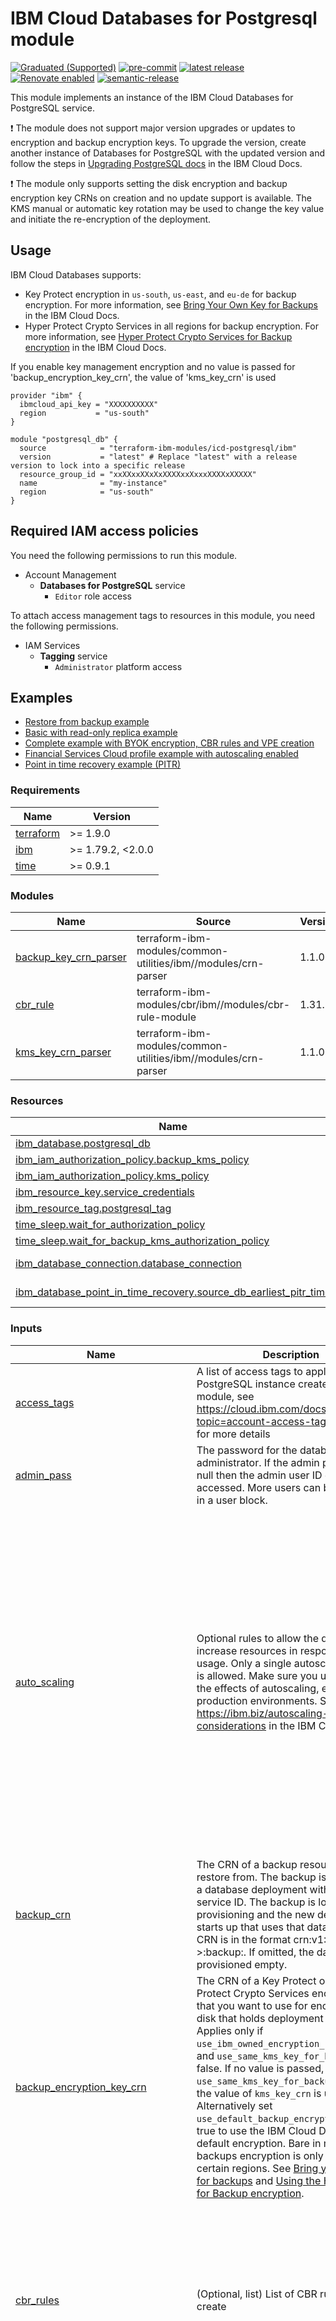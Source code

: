 # IBM Cloud Databases for Postgresql module

[![Graduated (Supported)](https://img.shields.io/badge/Status-Graduated%20(Supported)-brightgreen)](https://terraform-ibm-modules.github.io/documentation/#/badge-status)
[![pre-commit](https://img.shields.io/badge/pre--commit-enabled-brightgreen?logo=pre-commit&logoColor=white)](https://github.com/pre-commit/pre-commit)
[![latest release](https://img.shields.io/github/v/release/terraform-ibm-modules/terraform-ibm-icd-postgresql?logo=GitHub&sort=semver)](https://github.com/terraform-ibm-modules/terraform-ibm-icd-postgresql/releases/latest)
[![Renovate enabled](https://img.shields.io/badge/renovate-enabled-brightgreen.svg)](https://renovatebot.com/)
[![semantic-release](https://img.shields.io/badge/%20%20%F0%9F%93%A6%F0%9F%9A%80-semantic--release-e10079.svg)](https://github.com/semantic-release/semantic-release)

This module implements an instance of the IBM Cloud Databases for PostgreSQL service.

:exclamation: The module does not support major version upgrades or updates to encryption and backup encryption keys. To upgrade the version, create another instance of Databases for PostgreSQL with the updated version and follow the steps in [Upgrading PostgreSQL docs](https://cloud.ibm.com/docs/databases-for-postgresql?topic=databases-for-postgresql-upgrading&interface=cli) in the IBM Cloud Docs.

:exclamation: The module only supports setting the disk encryption and backup encryption key CRNs on creation and no update support is available. The KMS manual or automatic key rotation may be used to change the key value and initiate the re-encryption of the deployment.

## Usage

IBM Cloud Databases supports:
- Key Protect encryption in `us-south`, `us-east`, and `eu-de` for backup encryption. For more information, see [Bring Your Own Key for Backups](https://cloud.ibm.com/docs/cloud-databases?topic=cloud-databases-key-protect&interface=ui#key-byok) in the IBM Cloud Docs.
- Hyper Protect Crypto Services in all regions for backup encryption. For more information, see [Hyper Protect Crypto Services for Backup encryption](https://cloud.ibm.com/docs/cloud-databases?topic=cloud-databases-hpcs#use-hpcs-backups) in the IBM Cloud Docs.

If you enable key management encryption and no value is passed for 'backup_encryption_key_crn', the value of 'kms_key_crn' is used

```hcl
provider "ibm" {
  ibmcloud_api_key = "XXXXXXXXXX"
  region           = "us-south"
}

module "postgresql_db" {
  source            = "terraform-ibm-modules/icd-postgresql/ibm"
  version           = "latest" # Replace "latest" with a release version to lock into a specific release
  resource_group_id = "xxXXxxXXxXxXXXXxxXxxxXXXXxXXXXX"
  name              = "my-instance"
  region            = "us-south"
}
```

## Required IAM access policies

You need the following permissions to run this module.

- Account Management
    - **Databases for PostgreSQL** service
        - `Editor` role access

To attach access management tags to resources in this module, you need the following permissions.

- IAM Services
    - **Tagging** service
        - `Administrator` platform access

<!-- BEGIN EXAMPLES HOOK -->
## Examples

- [ Restore from backup example](examples/backup)
- [ Basic with read-only replica example](examples/basic)
- [ Complete example with BYOK encryption, CBR rules and VPE creation](examples/complete)
- [ Financial Services Cloud profile example with autoscaling enabled](examples/fscloud)
- [ Point in time recovery example (PITR)](examples/pitr)
<!-- END EXAMPLES HOOK -->
<!-- BEGINNING OF PRE-COMMIT-TERRAFORM DOCS HOOK -->
### Requirements

| Name | Version |
|------|---------|
| <a name="requirement_terraform"></a> [terraform](#requirement\_terraform) | >= 1.9.0 |
| <a name="requirement_ibm"></a> [ibm](#requirement\_ibm) | >= 1.79.2, <2.0.0 |
| <a name="requirement_time"></a> [time](#requirement\_time) | >= 0.9.1 |

### Modules

| Name | Source | Version |
|------|--------|---------|
| <a name="module_backup_key_crn_parser"></a> [backup\_key\_crn\_parser](#module\_backup\_key\_crn\_parser) | terraform-ibm-modules/common-utilities/ibm//modules/crn-parser | 1.1.0 |
| <a name="module_cbr_rule"></a> [cbr\_rule](#module\_cbr\_rule) | terraform-ibm-modules/cbr/ibm//modules/cbr-rule-module | 1.31.0 |
| <a name="module_kms_key_crn_parser"></a> [kms\_key\_crn\_parser](#module\_kms\_key\_crn\_parser) | terraform-ibm-modules/common-utilities/ibm//modules/crn-parser | 1.1.0 |

### Resources

| Name | Type |
|------|------|
| [ibm_database.postgresql_db](https://registry.terraform.io/providers/IBM-Cloud/ibm/latest/docs/resources/database) | resource |
| [ibm_iam_authorization_policy.backup_kms_policy](https://registry.terraform.io/providers/IBM-Cloud/ibm/latest/docs/resources/iam_authorization_policy) | resource |
| [ibm_iam_authorization_policy.kms_policy](https://registry.terraform.io/providers/IBM-Cloud/ibm/latest/docs/resources/iam_authorization_policy) | resource |
| [ibm_resource_key.service_credentials](https://registry.terraform.io/providers/IBM-Cloud/ibm/latest/docs/resources/resource_key) | resource |
| [ibm_resource_tag.postgresql_tag](https://registry.terraform.io/providers/IBM-Cloud/ibm/latest/docs/resources/resource_tag) | resource |
| [time_sleep.wait_for_authorization_policy](https://registry.terraform.io/providers/hashicorp/time/latest/docs/resources/sleep) | resource |
| [time_sleep.wait_for_backup_kms_authorization_policy](https://registry.terraform.io/providers/hashicorp/time/latest/docs/resources/sleep) | resource |
| [ibm_database_connection.database_connection](https://registry.terraform.io/providers/IBM-Cloud/ibm/latest/docs/data-sources/database_connection) | data source |
| [ibm_database_point_in_time_recovery.source_db_earliest_pitr_time](https://registry.terraform.io/providers/IBM-Cloud/ibm/latest/docs/data-sources/database_point_in_time_recovery) | data source |

### Inputs

| Name | Description | Type | Default | Required |
|------|-------------|------|---------|:--------:|
| <a name="input_access_tags"></a> [access\_tags](#input\_access\_tags) | A list of access tags to apply to the PostgreSQL instance created by the module, see https://cloud.ibm.com/docs/account?topic=account-access-tags-tutorial for more details | `list(string)` | `[]` | no |
| <a name="input_admin_pass"></a> [admin\_pass](#input\_admin\_pass) | The password for the database administrator. If the admin password is null then the admin user ID cannot be accessed. More users can be specified in a user block. | `string` | `null` | no |
| <a name="input_auto_scaling"></a> [auto\_scaling](#input\_auto\_scaling) | Optional rules to allow the database to increase resources in response to usage. Only a single autoscaling block is allowed. Make sure you understand the effects of autoscaling, especially for production environments. See https://ibm.biz/autoscaling-considerations in the IBM Cloud Docs. | <pre>object({<br/>    disk = object({<br/>      capacity_enabled             = optional(bool, false)<br/>      free_space_less_than_percent = optional(number, 10)<br/>      io_above_percent             = optional(number, 90)<br/>      io_enabled                   = optional(bool, false)<br/>      io_over_period               = optional(string, "15m")<br/>      rate_increase_percent        = optional(number, 10)<br/>      rate_limit_mb_per_member     = optional(number, 3670016)<br/>      rate_period_seconds          = optional(number, 900)<br/>      rate_units                   = optional(string, "mb")<br/>    })<br/>    memory = object({<br/>      io_above_percent         = optional(number, 90)<br/>      io_enabled               = optional(bool, false)<br/>      io_over_period           = optional(string, "15m")<br/>      rate_increase_percent    = optional(number, 10)<br/>      rate_limit_mb_per_member = optional(number, 114688)<br/>      rate_period_seconds      = optional(number, 900)<br/>      rate_units               = optional(string, "mb")<br/>    })<br/>  })</pre> | `null` | no |
| <a name="input_backup_crn"></a> [backup\_crn](#input\_backup\_crn) | The CRN of a backup resource to restore from. The backup is created by a database deployment with the same service ID. The backup is loaded after provisioning and the new deployment starts up that uses that data. A backup CRN is in the format crn:v1:<…>:backup:. If omitted, the database is provisioned empty. | `string` | `null` | no |
| <a name="input_backup_encryption_key_crn"></a> [backup\_encryption\_key\_crn](#input\_backup\_encryption\_key\_crn) | The CRN of a Key Protect or Hyper Protect Crypto Services encryption key that you want to use for encrypting the disk that holds deployment backups. Applies only if `use_ibm_owned_encryption_key` is false and `use_same_kms_key_for_backups` is false. If no value is passed, and `use_same_kms_key_for_backups` is true, the value of `kms_key_crn` is used. Alternatively set `use_default_backup_encryption_key` to true to use the IBM Cloud Databases default encryption. Bare in mind that backups encryption is only available in certain regions. See [Bring your own key for backups](https://cloud.ibm.com/docs/cloud-databases?topic=cloud-databases-key-protect&interface=ui#key-byok) and [Using the HPCS Key for Backup encryption](https://cloud.ibm.com/docs/cloud-databases?topic=cloud-databases-hpcs#use-hpcs-backups). | `string` | `null` | no |
| <a name="input_cbr_rules"></a> [cbr\_rules](#input\_cbr\_rules) | (Optional, list) List of CBR rules to create | <pre>list(object({<br/>    description = string<br/>    account_id  = string<br/>    rule_contexts = list(object({<br/>      attributes = optional(list(object({<br/>        name  = string<br/>        value = string<br/>    }))) }))<br/>    enforcement_mode = string<br/>    tags = optional(list(object({<br/>      name  = string<br/>      value = string<br/>    })))<br/>  }))</pre> | `[]` | no |
| <a name="input_configuration"></a> [configuration](#input\_configuration) | Database configuration parameters, see https://cloud.ibm.com/docs/databases-for-postgresql?topic=databases-for-postgresql-changing-configuration&interface=api for more details. | <pre>object({<br/>    shared_buffers  = optional(number)<br/>    max_connections = optional(number)<br/>    # below field gives error when sent to provider<br/>    # tracking issue: https://github.com/IBM-Cloud/terraform-provider-ibm/issues/5403<br/>    # max_locks_per_transaction  = optional(number)<br/>    max_prepared_transactions  = optional(number)<br/>    synchronous_commit         = optional(string)<br/>    effective_io_concurrency   = optional(number)<br/>    deadlock_timeout           = optional(number)<br/>    log_connections            = optional(string)<br/>    log_disconnections         = optional(string)<br/>    log_min_duration_statement = optional(number)<br/>    tcp_keepalives_idle        = optional(number)<br/>    tcp_keepalives_interval    = optional(number)<br/>    tcp_keepalives_count       = optional(number)<br/>    archive_timeout            = optional(number)<br/>    wal_level                  = optional(string)<br/>    max_replication_slots      = optional(number)<br/>    max_wal_senders            = optional(number)<br/>  })</pre> | `null` | no |
| <a name="input_kms_key_crn"></a> [kms\_key\_crn](#input\_kms\_key\_crn) | The CRN of a Key Protect or Hyper Protect Crypto Services encryption key to encrypt your data. Applies only if `use_ibm_owned_encryption_key` is false. By default this key is used for both deployment data and backups, but this behaviour can be altered using the `use_same_kms_key_for_backups` and `backup_encryption_key_crn` inputs. Bare in mind that backups encryption is only available in certain regions. See [Bring your own key for backups](https://cloud.ibm.com/docs/cloud-databases?topic=cloud-databases-key-protect&interface=ui#key-byok) and [Using the HPCS Key for Backup encryption](https://cloud.ibm.com/docs/cloud-databases?topic=cloud-databases-hpcs#use-hpcs-backups). | `string` | `null` | no |
| <a name="input_member_cpu_count"></a> [member\_cpu\_count](#input\_member\_cpu\_count) | Allocated dedicated CPU per member. For shared CPU, set to 0. [Learn more](https://cloud.ibm.com/docs/databases-for-postgresql?topic=databases-for-postgresql-resources-scaling). Ignored during restore and point in time recovery operations | `number` | `0` | no |
| <a name="input_member_disk_mb"></a> [member\_disk\_mb](#input\_member\_disk\_mb) | Allocated disk per member. [Learn more](https://cloud.ibm.com/docs/databases-for-postgresql?topic=databases-for-postgresql-resources-scaling). Ignored during restore and point in time recovery operations | `number` | `5120` | no |
| <a name="input_member_host_flavor"></a> [member\_host\_flavor](#input\_member\_host\_flavor) | Allocated host flavor per member. [Learn more](https://registry.terraform.io/providers/IBM-Cloud/ibm/latest/docs/resources/database#host_flavor). Ignored during restore and point in time recovery operations | `string` | `null` | no |
| <a name="input_member_memory_mb"></a> [member\_memory\_mb](#input\_member\_memory\_mb) | Allocated memory per member. [Learn more](https://cloud.ibm.com/docs/databases-for-postgresql?topic=databases-for-postgresql-resources-scaling). Ignored during restore and point in time recovery operations | `number` | `4096` | no |
| <a name="input_members"></a> [members](#input\_members) | Allocated number of members. Members can be scaled up but not down. | `number` | `2` | no |
| <a name="input_name"></a> [name](#input\_name) | The name to give the Postgresql instance. | `string` | n/a | yes |
| <a name="input_pg_version"></a> [pg\_version](#input\_pg\_version) | Version of the PostgreSQL instance. If no value is passed, the current preferred version of IBM Cloud Databases is used. | `string` | `null` | no |
| <a name="input_pitr_id"></a> [pitr\_id](#input\_pitr\_id) | (Optional) The ID of the source deployment PostgreSQL instance that you want to recover back to. The PostgreSQL instance is expected to be in an up and in running state. | `string` | `null` | no |
| <a name="input_pitr_time"></a> [pitr\_time](#input\_pitr\_time) | (Optional) The timestamp in UTC format (%Y-%m-%dT%H:%M:%SZ) for any time in the last 7 days that you want to restore to. If empty string ("") is passed, earliest\_point\_in\_time\_recovery\_time will be used as pitr\_time. To retrieve the timestamp, run the command (ibmcloud cdb postgresql earliest-pitr-timestamp <deployment name or CRN>). For more info on Point-in-time Recovery, see https://cloud.ibm.com/docs/databases-for-postgresql?topic=databases-for-postgresql-pitr | `string` | `null` | no |
| <a name="input_region"></a> [region](#input\_region) | The region where you want to deploy your instance. | `string` | `"us-south"` | no |
| <a name="input_remote_leader_crn"></a> [remote\_leader\_crn](#input\_remote\_leader\_crn) | A CRN of the leader database to make the replica(read-only) deployment. The leader database is created by a database deployment with the same service ID. A read-only replica is set up to replicate all of your data from the leader deployment to the replica deployment by using asynchronous replication. For more information, see https://cloud.ibm.com/docs/databases-for-postgresql?topic=databases-for-postgresql-read-only-replicas | `string` | `null` | no |
| <a name="input_resource_group_id"></a> [resource\_group\_id](#input\_resource\_group\_id) | The resource group ID where the PostgreSQL instance will be created. | `string` | n/a | yes |
| <a name="input_service_credential_names"></a> [service\_credential\_names](#input\_service\_credential\_names) | Map of name, role for service credentials that you want to create for the database | `map(string)` | `{}` | no |
| <a name="input_service_endpoints"></a> [service\_endpoints](#input\_service\_endpoints) | Specify whether you want to enable the public, private, or both service endpoints. Supported values are 'public', 'private', or 'public-and-private'. | `string` | `"private"` | no |
| <a name="input_skip_iam_authorization_policy"></a> [skip\_iam\_authorization\_policy](#input\_skip\_iam\_authorization\_policy) | Set to true to skip the creation of IAM authorization policies that permits all Databases for PostgreSQL instances in the given resource group 'Reader' access to the Key Protect or Hyper Protect Crypto Services key that was provided in the `kms_key_crn` and `backup_encryption_key_crn` inputs. This policy is required in order to enable KMS encryption, so only skip creation if there is one already present in your account. No policy is created if `use_ibm_owned_encryption_key` is true. | `bool` | `false` | no |
| <a name="input_tags"></a> [tags](#input\_tags) | Optional list of tags to be added to the PostgreSQL instance. | `list(string)` | `[]` | no |
| <a name="input_use_default_backup_encryption_key"></a> [use\_default\_backup\_encryption\_key](#input\_use\_default\_backup\_encryption\_key) | When `use_ibm_owned_encryption_key` is set to false, backups will be encrypted with either the key specified in `kms_key_crn`, or in `backup_encryption_key_crn` if a value is passed. If you do not want to use your own key for backups encryption, you can set this to `true` to use the IBM Cloud Databases default encryption for backups. Alternatively set `use_ibm_owned_encryption_key` to true to use the default encryption for both backups and deployment data. | `bool` | `false` | no |
| <a name="input_use_ibm_owned_encryption_key"></a> [use\_ibm\_owned\_encryption\_key](#input\_use\_ibm\_owned\_encryption\_key) | IBM Cloud Databases will secure your deployment's data at rest automatically with an encryption key that IBM hold. Alternatively, you may select your own Key Management System instance and encryption key (Key Protect or Hyper Protect Crypto Services) by setting this to false. If setting to false, a value must be passed for the `kms_key_crn` input. | `bool` | `true` | no |
| <a name="input_use_same_kms_key_for_backups"></a> [use\_same\_kms\_key\_for\_backups](#input\_use\_same\_kms\_key\_for\_backups) | Set this to false if you wan't to use a different key that you own to encrypt backups. When set to false, a value is required for the `backup_encryption_key_crn` input. Alternatiely set `use_default_backup_encryption_key` to true to use the IBM Cloud Databases default encryption. Applies only if `use_ibm_owned_encryption_key` is false. Bare in mind that backups encryption is only available in certain regions. See [Bring your own key for backups](https://cloud.ibm.com/docs/cloud-databases?topic=cloud-databases-key-protect&interface=ui#key-byok) and [Using the HPCS Key for Backup encryption](https://cloud.ibm.com/docs/cloud-databases?topic=cloud-databases-hpcs#use-hpcs-backups). | `bool` | `true` | no |
| <a name="input_users"></a> [users](#input\_users) | A list of users that you want to create on the database. Multiple blocks are allowed. The user password must be in the range of 10-32 characters. Be warned that in most case using IAM service credentials (via the var.service\_credential\_names) is sufficient to control access to the Postgres instance. This blocks creates native postgres database users, more info on that can be found here https://cloud.ibm.com/docs/databases-for-postgresql?topic=databases-for-postgresql-user-management&interface=ui | <pre>list(object({<br/>    name     = string<br/>    password = string # pragma: allowlist secret<br/>    type     = optional(string)<br/>    role     = optional(string)<br/>  }))</pre> | `[]` | no |

### Outputs

| Name | Description |
|------|-------------|
| <a name="output_adminuser"></a> [adminuser](#output\_adminuser) | Database admin user name |
| <a name="output_cbr_rule_ids"></a> [cbr\_rule\_ids](#output\_cbr\_rule\_ids) | CBR rule ids created to restrict Postgresql |
| <a name="output_certificate_base64"></a> [certificate\_base64](#output\_certificate\_base64) | Database connection certificate |
| <a name="output_crn"></a> [crn](#output\_crn) | Postgresql instance crn |
| <a name="output_guid"></a> [guid](#output\_guid) | Postgresql instance guid |
| <a name="output_hostname"></a> [hostname](#output\_hostname) | Database connection hostname |
| <a name="output_id"></a> [id](#output\_id) | Postgresql instance id |
| <a name="output_pitr_time"></a> [pitr\_time](#output\_pitr\_time) | Postgresql instance id |
| <a name="output_port"></a> [port](#output\_port) | Database connection port |
| <a name="output_service_credentials_json"></a> [service\_credentials\_json](#output\_service\_credentials\_json) | Service credentials json map |
| <a name="output_service_credentials_object"></a> [service\_credentials\_object](#output\_service\_credentials\_object) | Service credentials object |
| <a name="output_version"></a> [version](#output\_version) | Postgresql instance version |
<!-- END OF PRE-COMMIT-TERRAFORM DOCS HOOK -->
<!-- BEGIN CONTRIBUTING HOOK -->

<!-- Leave this section as is so that your module has a link to local development environment set up steps for contributors to follow -->
## Contributing

You can report issues and request features for this module in GitHub issues in the module repo. See [Report an issue or request a feature](https://github.com/terraform-ibm-modules/.github/blob/main/.github/SUPPORT.md).

To set up your local development environment, see [Local development setup](https://terraform-ibm-modules.github.io/documentation/#/local-dev-setup) in the project documentation.
<!-- Source for this readme file: https://github.com/terraform-ibm-modules/common-dev-assets/tree/main/module-assets/ci/module-template-automation -->
<!-- END CONTRIBUTING HOOK -->
